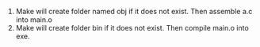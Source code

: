 1. Make will create folder named obj if it does not exist. Then assemble a.c into main.o
2. Make will create folder bin if it does not exist. Then compile main.o into exe.
